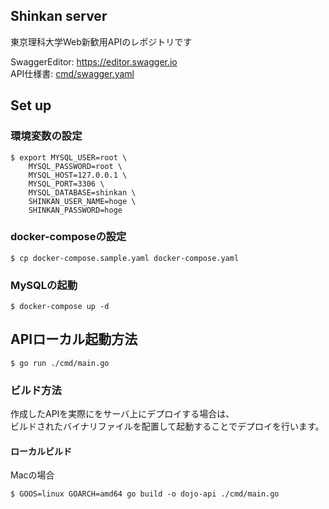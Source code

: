 ## Shinkan server
東京理科大学Web新歓用APIのレポジトリです

SwaggerEditor: <https://editor.swagger.io>  
API仕様書: [cmd/swagger.yaml](./cmd/swagger.yaml)

## Set up
### 環境変数の設定
```
$ export MYSQL_USER=root \
    MYSQL_PASSWORD=root \
    MYSQL_HOST=127.0.0.1 \
    MYSQL_PORT=3306 \
    MYSQL_DATABASE=shinkan \
    SHINKAN_USER_NAME=hoge \
    SHINKAN_PASSWORD=hoge
```

### docker-composeの設定
```
$ cp docker-compose.sample.yaml docker-compose.yaml
```

### MySQLの起動
```
$ docker-compose up -d
```


## APIローカル起動方法
```
$ go run ./cmd/main.go
```

### ビルド方法
作成したAPIを実際にをサーバ上にデプロイする場合は、<br>
ビルドされたバイナリファイルを配置して起動することでデプロイを行います。
#### ローカルビルド
Macの場合
```
$ GOOS=linux GOARCH=amd64 go build -o dojo-api ./cmd/main.go
```
